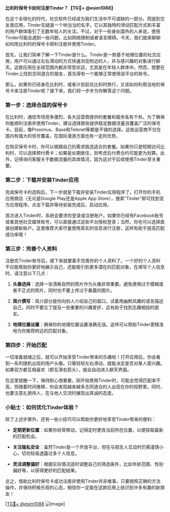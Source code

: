 **比利时保号卡如何注册Tinder？【TG💪+ @esim1088】**

在这个全球化的时代，社交软件已经成为我们生活中不可或缺的一部分。而提到交友类应用，Tinder无疑是一个响当当的名字。它以其独特的滑动匹配方式和丰富的用户群体吸引了无数年轻人的关注。不过，对于一些身处国外的人来说，使用Tinder可能会遇到一些问题，比如网络限制或者语言障碍。今天，我们就来聊聊如何用比利时的保号卡顺利注册并使用Tinder。

首先，让我们简单了解一下Tinder是什么。Tinder是一款基于地理位置的社交应用，用户可以通过左右滑动的方式快速浏览附近的人，并与感兴趣的对象进行聊天。这款应用在全球范围内都非常受欢迎，尤其是在年轻人群体中。然而，想要在Tinder上找到志同道合的朋友，首先得有一个能够正常使用该平台的账号。

那么，如果你已经身在比利时，或者计划前往比利时旅行，又该如何利用当地的保号卡来注册Tinder呢？接下来，我们将一步步为你解答这个问题。

### 第一步：选择合适的保号卡

在比利时，通信市场竞争激烈，各大运营商提供的套餐和服务各有千秋。为了确保你能顺利注册并使用Tinder，建议选择那些提供稳定数据流量且覆盖广泛的保号卡。目前，像Proximus、Base和Telenet等都是不错的选择。这些运营商不仅在国内有强大的信号覆盖，在国际漫游方面也有一定的优势。

在购买保号卡时，你可以根据自己的需求挑选适合的套餐。如果你只是短期访问比利时，可以选择预付费卡；如果是长期居住，则考虑后付费合约可能更为划算。此外，记得询问客服关于数据流量的具体情况，因为这对于后续使用Tinder至关重要。

### 第二步：下载并安装Tinder应用

完成保号卡的选购后，下一步就是下载并安装Tinder应用程序了。打开你的手机应用商店（无论是Google Play还是Apple App Store），搜索“Tinder”即可找到官方应用程序。点击下载并等待安装完成后，启动应用。

首次进入Tinder时，系统会要求你登录或注册账户。如果你已经有Facebook账号或者其他社交媒体账号，可以直接通过这些平台授权登录；当然，你也可以选择直接创建新账户。这里推荐大家尽量使用真实的信息进行注册，这样有助于提高匹配成功率哦！

### 第三步：完善个人资料

注册完Tinder账号后，接下来就要着手完善你的个人资料了。一个好的个人资料不仅能帮助你更好地展示自己，还能吸引到更多潜在的匹配对象。在填写个人信息时，请注意以下几点：

1. **头像选择**：选择一张清晰自然的照片作为头像非常重要。避免使用过于模糊或者不正式的照片，同时也不要上传过于暴露的图片。
   
2. **简介撰写**：简介部分是你向别人介绍自己的窗口。试着用幽默风趣的语言描述自己，同时不要忘了提及一些重要的兴趣爱好，这有助于找到志趣相投的朋友。
   
3. **地理位置设置**：确保你的地理位置设置准确无误。这样可以帮助Tinder更精准地为你推荐附近的匹配对象。

### 第四步：开始匹配

一切准备就绪之后，就可以开始享受Tinder带来的乐趣啦！打开应用后，你会看到一系列随机出现的用户头像。只需轻轻左右滑动，就能决定是否对某人感兴趣。如果双方都互相喜欢（即互滑右箭头），就会自动进入聊天界面。

在这里提醒一下，保持耐心很重要。刚开始使用Tinder时，可能会觉得匹配率不高，但随着时间推移，你会发现越来越多志同道合的人出现在你的视野里。同时，也要注意礼貌待人，在与他人交流时展现出真诚的态度。

### 小贴士：如何优化Tinder体验？

除了上述步骤外，还有一些小技巧可以帮助你更好地享受Tinder带来的便利：

- **定期更新位置**：如果你经常移动，记得定时更改当前所在位置，以便获取最新的匹配机会。
  
- **关注隐私安全**：虽然Tinder是一个开放平台，但在与陌生人互动时仍需谨慎小心，切勿轻易透露过多个人信息。
  
- **灵活调整偏好**：根据实际情况适时调整自己的筛选条件，比如年龄范围、性别偏好等，以获得更好的匹配结果。

总之，借助比利时保号卡成功注册并使用Tinder并非难事，只要按照正确的方法操作，并保持积极乐观的心态，相信你一定能在这款应用上结识到许多有趣的新朋友！

[[TG💪+ @esim1088](https://t.me/s/esim1088) ![Image](https://i.postimg.cc/4NQfJmqS/Snipaste-2025-05-13-00-14-12.png)]